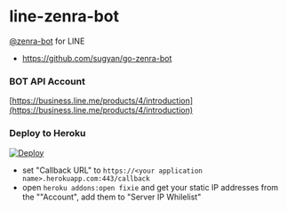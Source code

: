 # line-zenra-bot

[@zenra-bot](https://twitter.com/zenra_bot) for LINE

- https://github.com/sugyan/go-zenra-bot


### BOT API Account ###

[https://business.line.me/products/4/introduction](https://business.line.me/products/4/introduction)


### Deploy to Heroku ###

[![Deploy](https://www.herokucdn.com/deploy/button.svg)](https://heroku.com/deploy)

- set "Callback URL" to `https://<your application name>.herokuapp.com:443/callback`
- open `heroku addons:open fixie` and get your static IP addresses from the ""Account", add them to "Server IP Whilelist"
